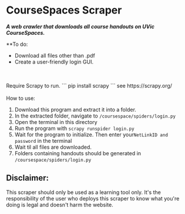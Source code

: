 # CourseSpaces Scraper

***A web crawler that downloads all course handouts on UVic CourseSpaces.***

**To do:

 - Download all files other than .pdf
 - Create a user-friendly login GUI.



<br>
<br>
Require Scrapy to run.
```
pip install scrapy
```
see https://scrapy.org/
<br>
<br>
How to use:

1. Download this program and extract it into a folder.
2. In the extracted folder, navigate to ```/coursespace/spiders/login.py```
3. Open the terminal in this directory
4. Run the program with ```scrapy runspider login.py```
5. Wait for the program to initialize. Then enter your```NetLinkID and password``` in the terminal
6. Wait til all files are downloaded.
7. Folders containing handouts should be generated in ```/coursespace/spiders/login.py```



## Disclaimer:

This scraper should only be used as a learning tool only. 
It's the responsibility of the user who deploys this scraper to know what you're doing is legal and doesn't harm the website.
